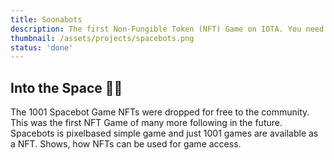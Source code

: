 ```yaml
---
title: Soonabots
description: The first Non-Fungible Token (NFT) Game on IOTA. You need the NFT to access the game. 
thumbnail: /assets/projects/spacebots.png
status: 'done'
---
```


## Into the Space 🚀🤖

The 1001 Spacebot Game NFTs were dropped for free to the community.
This was the first NFT Game of many more following in the future. Spacebots is pixelbased simple game and just 1001 games are available as a NFT. Shows, how NFTs can be used for game access.
